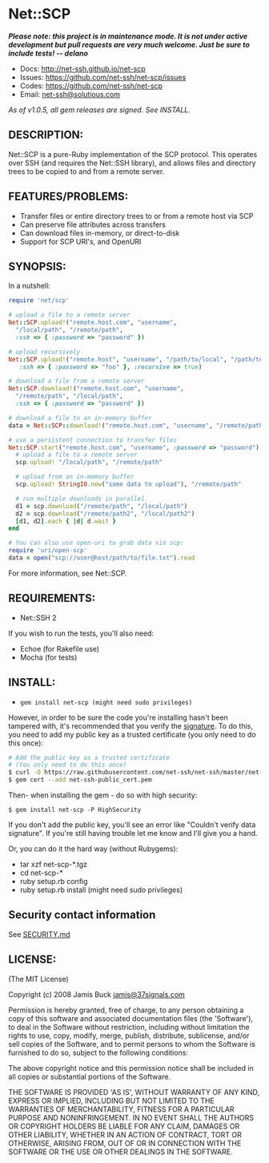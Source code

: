 # Net::SCP

***Please note: this project is in maintenance mode. It is not under active
development but pull requests are very much welcome. Just be sure to include
tests! -- delano***

*   Docs: http://net-ssh.github.io/net-scp
*   Issues: https://github.com/net-ssh/net-scp/issues
*   Codes: https://github.com/net-ssh/net-scp
*   Email: net-ssh@solutious.com


*As of v1.0.5, all gem releases are signed. See INSTALL.*

## DESCRIPTION:

Net::SCP is a pure-Ruby implementation of the SCP protocol. This operates over
SSH (and requires the Net::SSH library), and allows files and directory trees
to be copied to and from a remote server.

## FEATURES/PROBLEMS:

*   Transfer files or entire directory trees to or from a remote host via SCP
*   Can preserve file attributes across transfers
*   Can download files in-memory, or direct-to-disk
*   Support for SCP URI's, and OpenURI


## SYNOPSIS:

In a nutshell:

```ruby
require 'net/scp'

# upload a file to a remote server
Net::SCP.upload!("remote.host.com", "username",
  "/local/path", "/remote/path",
  :ssh => { :password => "password" })

# upload recursively
Net::SCP.upload!("remote.host", "username", "/path/to/local", "/path/to/remote",
   :ssh => { :password => "foo" }, :recursive => true)

# download a file from a remote server
Net::SCP.download!("remote.host.com", "username",
  "/remote/path", "/local/path",
  :ssh => { :password => "password" })

# download a file to an in-memory buffer
data = Net::SCP::download!("remote.host.com", "username", "/remote/path")

# use a persistent connection to transfer files
Net::SCP.start("remote.host.com", "username", :password => "password") do |scp|
  # upload a file to a remote server
  scp.upload! "/local/path", "/remote/path"

  # upload from an in-memory buffer
  scp.upload! StringIO.new("some data to upload"), "/remote/path"

  # run multiple downloads in parallel
  d1 = scp.download("/remote/path", "/local/path")
  d2 = scp.download("/remote/path2", "/local/path2")
  [d1, d2].each { |d| d.wait }
end

# You can also use open-uri to grab data via scp:
require 'uri/open-scp'
data = open("scp://user@host/path/to/file.txt").read
```

For more information, see Net::SCP.

## REQUIREMENTS:

*   Net::SSH 2

If you wish to run the tests, you'll also need:

*   Echoe (for Rakefile use)
*   Mocha (for tests)


## INSTALL:

*   ```gem install net-scp (might need sudo privileges)```


However, in order to be sure the code you're installing hasn't been tampered
with, it's recommended that you verify the
[signature](http://docs.seattlerb.org/rubygems/Gem/Security.html). To do this,
you need to add my public key as a trusted certificate (you only need to do
this once):

```sh
# Add the public key as a trusted certificate
# (You only need to do this once)
$ curl -O https://raw.githubusercontent.com/net-ssh/net-ssh/master/net-ssh-public_cert.pem
$ gem cert --add net-ssh-public_cert.pem
```

Then- when installing the gem - do so with high security:

    $ gem install net-scp -P HighSecurity

If you don't add the public key, you'll see an error like "Couldn't verify
data signature". If you're still having trouble let me know and I'll give you
a hand.

Or, you can do it the hard way (without Rubygems):

*   tar xzf net-scp-*.tgz
*   cd net-scp-*
*   ruby setup.rb config
*   ruby setup.rb install (might need sudo privileges)

## Security contact information

See [SECURITY.md](SECURITY.md)

## LICENSE:

(The MIT License)

Copyright (c) 2008 Jamis Buck <jamis@37signals.com>

Permission is hereby granted, free of charge, to any person obtaining a copy
of this software and associated documentation files (the 'Software'), to deal
in the Software without restriction, including without limitation the rights
to use, copy, modify, merge, publish, distribute, sublicense, and/or sell
copies of the Software, and to permit persons to whom the Software is
furnished to do so, subject to the following conditions:

The above copyright notice and this permission notice shall be included in all
copies or substantial portions of the Software.

THE SOFTWARE IS PROVIDED 'AS IS', WITHOUT WARRANTY OF ANY KIND, EXPRESS OR
IMPLIED, INCLUDING BUT NOT LIMITED TO THE WARRANTIES OF MERCHANTABILITY,
FITNESS FOR A PARTICULAR PURPOSE AND NONINFRINGEMENT. IN NO EVENT SHALL THE
AUTHORS OR COPYRIGHT HOLDERS BE LIABLE FOR ANY CLAIM, DAMAGES OR OTHER
LIABILITY, WHETHER IN AN ACTION OF CONTRACT, TORT OR OTHERWISE, ARISING FROM,
OUT OF OR IN CONNECTION WITH THE SOFTWARE OR THE USE OR OTHER DEALINGS IN THE
SOFTWARE.
